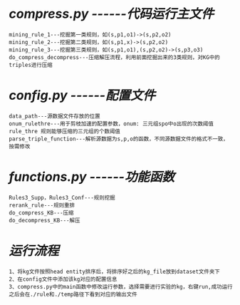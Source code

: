 [comment]: <> (下面是代码的整体说明和运行流程示意)

#   *compress.py ------代码运行主文件*
    mining_rule_1---挖掘第一类规则，如(s,p1,o1)->(s,p2,o2)
    mining_rule_2---挖掘第二类规则，如(s,p1,x)->(s,p2,o2)
    mining_rule_3---挖掘第三类规则，如(s,p1,o1),(s,p2,o2)->(s,p3,o3)
    do_compress_decompress---压缩解压流程，利用前面挖掘出来的3类规则，对KG中的triples进行压缩

#   *config.py ------配置文件*
    data_path---源数据文件存放的位置
    onum_rulethre---用于剪枝加速的配置参数，onum: 三元组spo中o出现的次数阈值 rule_thre 规则能够压缩的三元组的个数阈值
    parse_triple_function---解析源数据为s,p,o的函数，不同源数据文件的格式不一致，按需修改

#   *functions.py ------功能函数*
    Rules3_Supp，Rules3_Conf---规则挖掘
    rerank_rule---规则重排
    do_compress_KB---压缩
    do_decompress_KB---解压

#   *运行流程*
    1、将kg文件按照head entity排序后，将排序好之后的kg_file放到dataset文件夹下
    2、在config文件中添加该kg对应的配置信息
    3、compress.py中的main函数中修改运行参数，选择需要进行实验的kg，右键run,成功运行之后会在./rule和./temp路径下看到对应的输出文件

>
> 